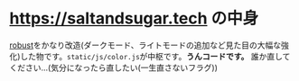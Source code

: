 # https://saltandsugar.tech の中身
[robust](https://github.com/dim0627/hugo_theme_robust)をかなり改造(ダークモード、ライトモードの追加など見た目の大幅な強化)した物です。```static/js/color.js```が中枢です。**うんコードです。** 誰か直してください...(気分になったら直したい(一生直さないフラグ))
